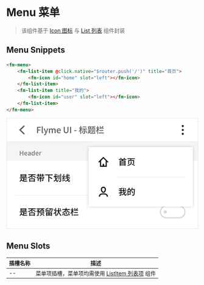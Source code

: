 # Menu 菜单

> 该组件基于 [Icon 图标](switch.md) 与 [List 列表](list.md) 组件封装

## Menu Snippets

```html
<fm-menu>
    <fm-list-item @click.native="$router.push('/')" title="首页">
        <fm-icon id="home" slot="left"></fm-icon>
    </fm-list-item>
    <fm-list-item title="我的">
        <fm-icon id="user" slot="left"></fm-icon>
    </fm-list-item>
</fm-menu>
```

![](/doc/img/menu.png)

## Menu Slots

| 插槽名称 | 描述 |
| ----- | ----- |
| -- | 菜单项插槽，菜单项均需使用 [ListItem 列表项](list.md) 组件 |